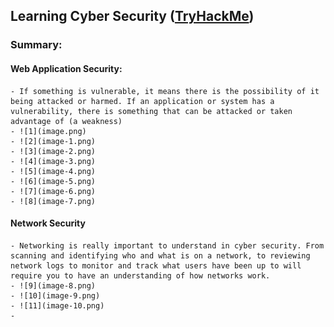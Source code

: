 ## Learning Cyber Security ([TryHackMe](https://tryhackme.com/room/beginnerpathintro))

### Summary:

#### Web Application Security:
    - If something is vulnerable, it means there is the possibility of it being attacked or harmed. If an application or system has a vulnerability, there is something that can be attacked or taken advantage of (a weakness)
    - ![1](image.png)
    - ![2](image-1.png)
    - ![3](image-2.png)
    - ![4](image-3.png)
    - ![5](image-4.png)
    - ![6](image-5.png)
    - ![7](image-6.png)
    - ![8](image-7.png)

#### Network Security
    - Networking is really important to understand in cyber security. From scanning and identifying who and what is on a network, to reviewing network logs to monitor and track what users have been up to will require you to have an understanding of how networks work. 
    - ![9](image-8.png)
    - ![10](image-9.png)
    - ![11](image-10.png)
    - 
